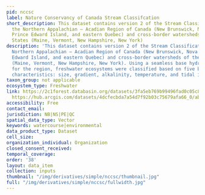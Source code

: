 ```yaml
---
pid: nccsc
label: Nature Conservancy of Canada Stream Classifcation
short_description: This dataset contains version 2 of the Stream Classification for
  the Northern Appalachian – Acadian Region of Canada (New Brunswick, Nova Scotia,
  Prince Edward Island, and eastern Quebec) and cross-border watersheds of the United
  States (Maine, Vermont, New Hampshire, New York)
description: 'This dataset contains version 2 of the Stream Classification for the
  Northern Appalachian – Acadian Region of Canada (New Brunswick, Nova Scotia, Prince
  Edward Island, and eastern Quebec) and cross-border watersheds of the United States
  (Maine, Vermont, New Hampshire, New York). Using a seamless base hydrography layer
  for the region, freshwater ecosystems were classified based on five biophysical
  characteristics: size, gradient, alkalinity, temperature, and tidal influence.'
taxon_group: not applicable
ecosystem_type: Freshwater
link: https://2c1forest.databasin.org/datasets/3fa5eb769b99496fad0c05c838c8823d/;
  https://hub.arcgis.com/datasets/4dcfecbda7a54d7f92b03c75679afa66_0/about
accessibility: Free
contact_email: 
jurisdiction: NB|NS|PE|QC
spatial_data_type: Vector
keywords: watercourse|environmental
data_product_type: Dataset
cell_size: 
organization_individual: Organization
closed_consent_received: 
temporal_coverage: 
order: '38'
layout: data_item
collection: inputs
thumbnail: "/img/derivatives/simple/nccsc/thumbnail.jpg"
full: "/img/derivatives/simple/nccsc/fullwidth.jpg"
---
```

